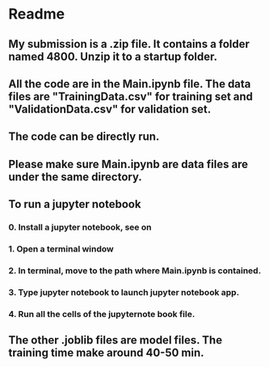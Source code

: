 # Readme
## My submission is a .zip file. It contains a folder named 4800. Unzip it to a startup folder.
## All the code are in the Main.ipynb file. The data files are "TrainingData.csv" for training set and "ValidationData.csv" for validation set. 
## The code can be directly run. 
## Please make sure Main.ipynb are data files are under the same directory.
## To run a jupyter notebook
### 0. Install a jupyter notebook, see on
### 1. Open a terminal window
### 2. In terminal, move to the path where Main.ipynb is contained.
### 3. Type jupyter notebook to launch jupyter notebook app.
### 4. Run all the cells of the jupyternote book file.
## The other .joblib files are model files. The training time make around 40-50 min.
